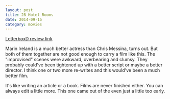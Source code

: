 ```yaml
---
layout: post
title: 28 Hotel Rooms 
date: 2014-09-15
category: movies
---
```

 
[LetterboxD review link](http://letterboxd.com/samarthbhaskar/film/28-hotel-rooms/)

 Marin Ireland is a much better actress than Chris Messina, turns out. But both of them together are not good enough to carry a film like this. The "improvised" scenes were awkward, overbearing and clumsy. They probably could've been tightened up with a better script or maybe a better director. I think one or two more re-writes and this would've been a much better film.

It's like writing an article or a book. Films are never finished either. You can always edit a little more. This one came out of the even just a little too early.
